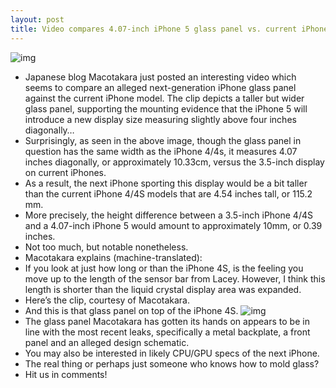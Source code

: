 ```yaml
---
layout: post
title: Video compares 4.07-inch iPhone 5 glass panel vs. current iPhone
---
```

![img](http://media.idownloadblog.com/wp-content/uploads/2012/05/iPhone-5-glass-panel-Macotakara-001.jpg)
* Japanese blog Macotakara just posted an interesting video which seems to compare an alleged next-generation iPhone glass panel against the current iPhone model. The clip depicts a taller but wider glass panel, supporting the mounting evidence that the iPhone 5 will introduce a new display size measuring slightly above four inches diagonally…
* Surprisingly, as seen in the above image, though the glass panel in question has the same width as the iPhone 4/4s, it measures 4.07 inches diagonally, or approximately 10.33cm, versus the 3.5-inch display on current iPhones.
* As a result, the next iPhone sporting this display would be a bit taller than the current iPhone 4/4S models that are 4.54 inches tall, or 115.2 mm.
* More precisely, the height difference between a 3.5-inch iPhone 4/4S and a 4.07-inch iPhone 5 would amount to approximately 10mm, or 0.39 inches.
* Not too much, but notable nonetheless.
* Macotakara explains (machine-translated):
* If you look at just how long or than the iPhone 4S, is the feeling you move up to the length of the sensor bar from Lacey. However, I think this length is shorter than the liquid crystal display area was expanded.
* Here’s the clip, courtesy of Macotakara.
* And this is that glass panel on top of the iPhone 4S.
![img](http://media.idownloadblog.com/wp-content/uploads/2012/05/iPhone-5-glass-panel-Macotakara-002.jpg)
* The glass panel Macotakara has gotten its hands on appears to be in line with the most recent leaks, specifically a metal backplate, a front panel and an alleged design schematic.
* You may also be interested in likely CPU/GPU specs of the next iPhone.
* The real thing or perhaps just someone who knows how to mold glass?
* Hit us in comments!

